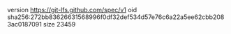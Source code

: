 version https://git-lfs.github.com/spec/v1
oid sha256:272bb83626631568996f0df32def534d57e76c6a22a5ee62cbb2083ac0187091
size 23459
